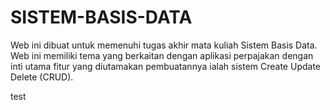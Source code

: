 # SISTEM-BASIS-DATA
Web ini dibuat untuk memenuhi tugas akhir mata kuliah Sistem Basis Data. Web ini memiliki tema yang berkaitan dengan aplikasi perpajakan dengan inti utama fitur yang diutamakan pembuatannya ialah sistem Create Update Delete (CRUD). 

test
